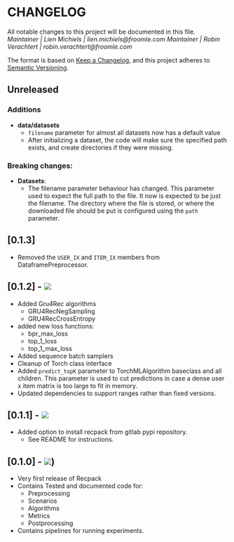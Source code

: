 # CHANGELOG

All notable changes to this project will be documented in this file.  
_Maintainer | Lien Michiels | lien.michiels@froomle.com_
_Maintainer | Robin Verachtert | robin.verachtert@froomle.com_

The format is based on [Keep a Changelog](https://keepachangelog.com/en/1.0.0/),
and this project adheres to [Semantic Versioning](https://semver.org/spec/v2.0.0.html).

## Unreleased

### Additions
* __data/datasets__
    * `filename` parameter for almost all datasets now has a default value
    * After initializing a dataset, the code will make sure the specified path exists, and create directories if they were missing.
### Breaking changes:

* __Datasets__:
    * The filename parameter behaviour has changed. 
    This parameter used to expect the full path to the file. 
    It now is expected to be just the filename. 
    The directory where the file is stored, or where the downloaded file should be put is configured using the `path` parameter.

## [0.1.3]
* Removed the `USER_IX` and `ITEM_IX` members from DataframePreprocessor.

## [0.1.2] - ![](https://img.shields.io/date/1627975447.svg?label=2021-8-3) 
* Added Gru4Rec algorithms 
    * GRU4RecNegSampling
    * GRU4RecCrossEntropy
* added new loss functions:
    * bpr_max_loss
    * top_1_loss
    * top_1_max_loss
* Added sequence batch samplers
* Cleanup of Torch class interface
* Added `predict_topK` parameter to TorchMLAlgorithm baseclass and all children. This parameter is used to cut predictions in case a dense user x item matrix is too large to fit in memory.
* Updated dependencies to support ranges rather than fixed versions.

## [0.1.1] - ![](https://img.shields.io/date/1626758338.svg?label=2021-7-20)
* Added option to install recpack from gitlab pypi repository.
    * See README for instructions.
## [0.1.0] - ![](https://img.shields.io/date/1626354902.svg?label=2021-07-15))

* Very first release of Recpack
* Contains Tested and documented code for:
    * Preprocessing
    * Scenarios
    * Algorithms
    * Metrics
    * Postprocessing
* Contains pipelines for running experiments.
